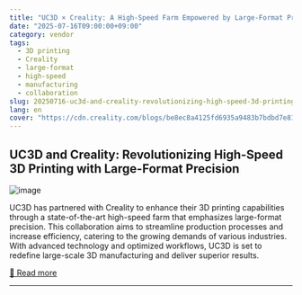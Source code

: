 ```yaml
---
title: "UC3D × Creality: A High-Speed Farm Empowered by Large-Format Precision"
date: "2025-07-16T09:00:00+09:00"
category: vendor
tags:
  - 3D printing
  - Creality
  - large-format
  - high-speed
  - manufacturing
  - collaboration
slug: 20250716-uc3d-and-creality-revolutionizing-high-speed-3d-printing-with-large-format-precision
lang: en
cover: "https://cdn.creality.com/blogs/be8ec8a4125fd6935a9483b7bdbd7e81.png"
---
```


## UC3D and Creality: Revolutionizing High-Speed 3D Printing with Large-Format Precision
![image](https://cdn.creality.com/blogs/be8ec8a4125fd6935a9483b7bdbd7e81.png)

UC3D has partnered with Creality to enhance their 3D printing capabilities through a state-of-the-art high-speed farm that emphasizes large-format precision. This collaboration aims to streamline production processes and increase efficiency, catering to the growing demands of various industries. With advanced technology and optimized workflows, UC3D is set to redefine large-scale 3D manufacturing and deliver superior results.

[🔗 Read more](https://www.creality.com/blog/uc3d-x-creality-a-high-speed-farm)

---